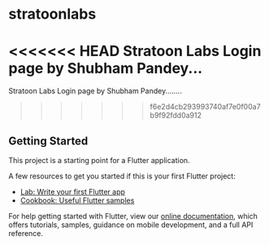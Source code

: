 # stratoonlabs

<<<<<<< HEAD
Stratoon Labs Login page by Shubham Pandey...
=======
Stratoon Labs Login page by Shubham Pandey........
>>>>>>> f6e2d4cb293993740af7e0f00a7b9f92fdd0a912

## Getting Started

This project is a starting point for a Flutter application.

A few resources to get you started if this is your first Flutter project:

- [Lab: Write your first Flutter app](https://flutter.dev/docs/get-started/codelab)
- [Cookbook: Useful Flutter samples](https://flutter.dev/docs/cookbook)

For help getting started with Flutter, view our
[online documentation](https://flutter.dev/docs), which offers tutorials,
samples, guidance on mobile development, and a full API reference.
